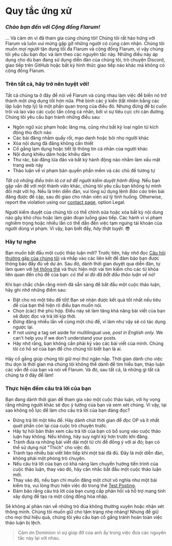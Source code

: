 # Quy tắc ứng xử

### _Chào bạn đến với Cộng đồng Flarum!_

... Và cảm ơn vì đã tham gia cùng chúng tôi! Chúng tôi rất hào hứng với Flarum và luôn vui mừng gặp gỡ những người có cùng cảm nhận. Chúng tôi muốn *mọi người* tận dụng tối đa Flarum và cộng đồng Flarum, vì vậy chúng tôi yêu cầu bạn đọc và làm theo các nguyên tắc này. Những điều này áp dụng cho dù bạn đang sử dụng diễn đàn của chúng tôi, trò chuyện Discord, giao tiếp trên GitHub hoặc bất kỳ hình thức giao tiếp nào khác mà không có cộng đồng Flarum.

### Trên tất cả, hãy trở nên tuyệt vời!

Tất cả chúng ta ở đây để nói về Flarum và cùng nhau làm việc để biến nó trở thành một ứng dụng tốt hơn nữa. Phê bình các ý kiến ​​(tất nhiên bằng các lập luận hợp lý) là một phần quan trọng của điều đó. Nhưng đừng để bị cuốn trôi và lao vào các cuộc tấn công cá nhân, bởi vì sự tiêu cực chỉ cản đường. Chúng tôi yêu cầu bạn tránh những điều sau:

- Ngôn ngữ xúc phạm hoặc lăng mạ, cũng như bất kỳ loại ngôn từ kích động thù địch nào
- Các bài đăng nhằm quấy rối, mạo danh hoặc bôi nhọ người khác
- Xóa nội dung đã đăng không cần thiết
- Cố gắng lạm dụng hoặc tiết lộ thông tin cá nhân của người khác
- Nội dung khiêu dâm hoặc khiêu dâm
- Thư rác, bài đăng lừa đảo và bất kỳ hành động nào nhằm làm xấu mặt trang web này
- Thảo luận về vi phạm bản quyền phần mềm và các chủ đề tương tự

*Tất cả những điều trên là cơ sở để người kiểm duyệt hành động.* Nếu bạn gặp vấn đề với một thành viên khác, chúng tôi yêu cầu bạn không tự mình đối mặt với họ. Nếu là trên diễn đàn, vui lòng sử dụng lệnh *Báo cáo* trên bài đăng được đề cập, sau đó giao cho nhân viên xử lý tình huống. Otherwise, report the violation using our [contact page](https://flarum.org/foundation/contact), option Legal.

Người kiểm duyệt của chúng tôi có thể chỉnh sửa hoặc xóa bất kỳ nội dung nào gây khó chịu hoặc làm gián đoạn luồng giao tiếp. Các hành vi vi phạm nghiêm trọng hoặc nhiều lần có thể dẫn đến việc tạm ngưng tài khoản của người dùng vi phạm. Vì vậy, bạn biết đấy, *hãy thật tuyệt*. 😎

### Hãy tự nghe

Bạn muốn bắt đầu một cuộc thảo luận mới? Trước tiên, hãy nhớ đọc [Câu hỏi thường gặp của chúng tôi](faq.md) và nhấp vào các liên kết để đảm bảo bạn được thông báo đầy đủ về dự án. Sau đó, dành thời gian duyệt qua diễn đàn, tự làm quen với [hệ thống thẻ](https://discuss.flarum.org/tags) và thực hiện một vài tìm kiếm cho các từ khóa liên quan đến chủ đề của bạn: *có thể ai đó đã bắt đầu thảo luận về nó!*

Khi bạn chắc chắn rằng mình đã sẵn sàng để bắt đầu một cuộc thảo luận, hãy ghi nhớ những điểm sau:

- Đặt cho nó một tiêu đề tốt! Bạn sẽ nhận được kết quả tốt nhất nếu tiêu đề của bạn thể hiện rõ điều bạn muốn nói.
- Chọn (các) thẻ phù hợp. Điều này sẽ làm tăng khả năng bài viết của bạn sẽ được đọc và trả lời kịp thời.
- *Đừng* đăng nhiều lần về cùng một chủ đề, vì làm như vậy sẽ có tác dụng ngược lại.
- If not using a tag set aside for multilingual use, *post in English only.* We can't help you if we don't understand your posts.
- Hãy nhớ rằng, bạn không cần phải ký vào các bài viết của mình. Chúng tôi có hồ sơ của bạn để cho chúng tôi biết bạn là ai.

Hãy cố gắng giúp chúng tôi giữ mọi thứ ngăn nắp. Thời gian dành cho việc thu dọn là thời gian mà chúng tôi không thể dành để tìm hiểu bạn, thảo luận các vấn đề của bạn và nói về Flarum. Và đó, sau tất cả, là những gì tất cả chúng ta ở đây để làm!

### Thực hiện đếm câu trả lời của bạn

Bạn đang dành thời gian để tham gia vào một cuộc thảo luận, với hy vọng rằng những người khác sẽ đọc ý tưởng của bạn và xem xét chúng. Vì vậy, tại sao không nỗ lực để làm cho câu trả lời của bạn đáng đọc?

- Đừng trả lời một tiêu đề. Hãy dành chút thời gian để *đọc* OP và ít nhất *quét* phần còn lại của cuộc trò chuyện trước.
- Hãy tự hỏi bản thân xem câu trả lời của bạn có bổ sung vào cuộc thảo luận hay không. Nếu không, hãy suy nghĩ kỹ hơn trước khi đăng.
- Tránh đưa ra những bài viết dài một từ chỉ để đồng ý với ai đó; bạn có thể sử dụng nút "Thích" cho việc đó.
- Tránh tạo nhiều bài viết liên tiếp khi một bài đã đủ. Đây là một diễn đàn, không phải một phòng trò chuyện.
- Nếu câu trả lời của bạn có khả năng làm chuyển hướng tiến trình của cuộc thảo luận, thay vào đó, hãy cân nhắc bắt đầu một cuộc thảo luận mới.
- Thay vào đó, nếu bạn chỉ muốn đăng một chút vô nghĩa như một bài kiểm tra, vui lòng thực hiện việc đó trong thẻ [Test Posting](https://discuss.flarum.org/t/sandbox).
- Đảm bảo rằng câu trả lời của bạn cung cấp phản hồi và hỗ trợ mang tính xây dựng để tạo ra một cộng đồng hòa nhập.

Sẽ không ai phàn nàn về những trò đùa không thường xuyên hoặc nhận xét thông minh. Chúng tôi muốn giữ cho tâm trạng nhẹ nhàng! Nhưng để giữ cho mọi thứ hiệu quả, chúng tôi yêu cầu bạn cố gắng tránh hoàn toàn việc thảo luận bị lệch.

> Cảm ơn Dominion vì sự giúp đỡ của anh ấy trong việc đưa các nguyên tắc này lại với nhau.
